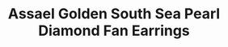 ---
title: Assael Golden South Sea Pearl Diamond Fan Earrings
description: |
specs: |
  Golden South Sea Cultured Pearl Earrings, 15.0 - 15.2mm, set in Platinum with Pear Shape Diamonds, 5.24 ctw.
images:
  - image_path: /uploads/assael-golden-south-sea-pearl-diamond-fan-earrings.jpg
_category:
order: 20
categories:
  - earrings
---